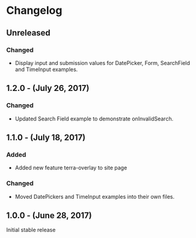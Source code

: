 Changelog
=========

Unreleased
----------
### Changed
* Display input and submission values for DatePicker, Form, SearchField and TimeInput examples.

1.2.0 - (July 26, 2017)
------------------
### Changed
* Updated Search Field example to demonstrate onInvalidSearch.

1.1.0 - (July 18, 2017)
------------------
### Added
* Added new feature terra-overlay to site page

### Changed
* Moved DatePickers and TimeInput examples into their own files.

1.0.0 - (June 28, 2017)
------------------
Initial stable release
